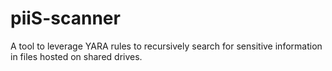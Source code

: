 # piiS-scanner
A tool to leverage YARA rules to recursively search for sensitive information in files hosted on shared drives.
